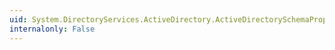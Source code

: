 ```yaml
---
uid: System.DirectoryServices.ActiveDirectory.ActiveDirectorySchemaPropertyCollection.Add(System.DirectoryServices.ActiveDirectory.ActiveDirectorySchemaProperty)
internalonly: False
---
```

